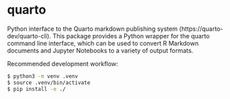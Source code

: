 # quarto

Python interface to the Quarto markdown publishing system (https://quarto-dev/quarto-cli). This package provides a Python wrapper for the quarto command line interface, which can be used to convert R Markdown documents and Jupyter Notebooks to a variety of output formats.

Recommended development workflow:

```bash
$ python3 -m venv .venv    
$ source .venv/bin/activate
$ pip install -e ./ 
```

